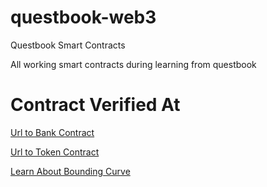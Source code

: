 # questbook-web3
Questbook Smart Contracts

All working smart contracts during learning from questbook

# Contract Verified At
[Url to Bank Contract](https://ropsten.etherscan.io/address/0x0537edFFE4547C820ccf5746Be03144e9a9dBB19#code)

[Url to Token Contract](https://ropsten.etherscan.io/address/0xFEAfC8F2E1c3A76eF5f539cDdBd9288A85C3aace#code)

[Learn About Bounding Curve](https://yos.io/2018/11/10/bonding-curves/)